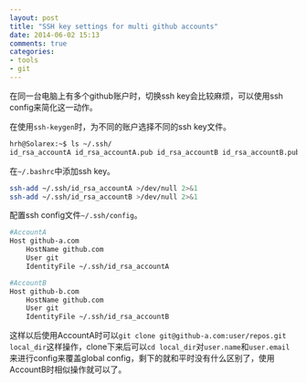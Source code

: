 ```yaml
---
layout: post
title: "SSH key settings for multi github accounts"
date: 2014-06-02 15:13
comments: true
categories: 
- tools
- git
---
```

在同一台电脑上有多个github账户时，切换ssh key会比较麻烦，可以使用ssh config来简化这一动作。

在使用``ssh-keygen``时，为不同的账户选择不同的ssh key文件。

```bash
hrh@Solarex:~$ ls ~/.ssh/
id_rsa_accountA id_rsa_accountA.pub id_rsa_accountB id_rsa_accountB.pub known_hosts config
``` 

在``~/.bashrc``中添加ssh key。

```bash
ssh-add ~/.ssh/id_rsa_accountA >/dev/null 2>&1
ssh-add ~/.ssh/id_rsa_accountB >/dev/null 2>&1
```

配置ssh config文件``~/.ssh/config``。
```bash
#AccountA
Host github-a.com
    HostName github.com
    User git
    IdentityFile ~/.ssh/id_rsa_accountA

#AccountB
Host github-b.com
    HostName github.com
    User git
    IdentityFile ~/.ssh/id_rsa_accountB
```

这样以后使用AccountA时可以``git clone git@github-a.com:user/repos.git local_dir``这样操作，clone下来后可以``cd local_dir``对``user.name``和``user.email``来进行config来覆盖global config，剩下的就和平时没有什么区别了，使用AccountB时相似操作就可以了。

<script src="https://gist.github.com/flyfire/ecdf3b6d623923d73c07.js"></script>
